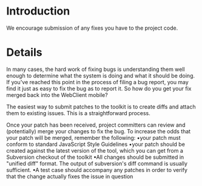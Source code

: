 # Introduction #

We encourage submission of any fixes you have to the project code.


# Details #

In many cases, the hard work of fixing bugs is understanding them well enough to determine what the system is doing and what it should be doing. If you've reached this point in the process of filing a bug report, you may find it just as easy to fix the bug as to report it. So how do you get your fix merged back into the WebClient mobile?

The easiest way to submit patches to the toolkit is to create diffs and attach them to existing issues. This is a straightforward process.

Once your patch has been received, project committers can review and (potentially) merge your changes to fix the bug. To increase the odds that your patch will be merged, remember the following:
•your patch must conform to standard JavaScript Style Guidelines
•your patch should be created against the latest version of the tool, which you can get from a Subversion checkout of the toolkit
•All changes should be submitted in "unified diff" format. The output of subversion's diff command is usually sufficient.
•A test case should accompany any patches in order to verify that the change actually fixes the issue in question